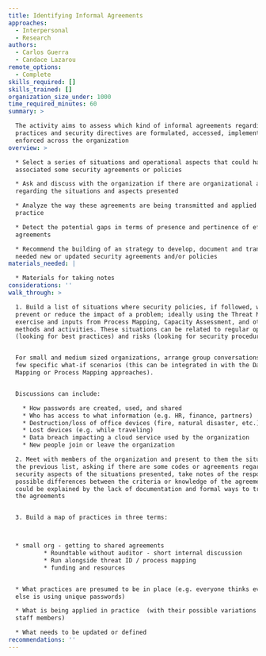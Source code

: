 ```yaml
---
title: Identifying Informal Agreements
approaches:
  - Interpersonal
  - Research
authors:
  - Carlos Guerra
  - Candace Lazarou
remote_options:
  - Complete
skills_required: []
skills_trained: []
organization_size_under: 1000
time_required_minutes: 60
summary: >

  The activity aims to assess which kind of informal agreements regarding best
  practices and security directives are formulated, accessed, implemented and/or
  enforced across the organization
overview: >

  * Select a series of situations and operational aspects that could have
  associated some security agreements or policies

  * Ask and discuss with the organization if there are organizational agreements
  regarding the situations and aspects presented

  * Analyze the way these agreements are being transmitted and applied in
  practice

  * Detect the potential gaps in terms of presence and pertinence of effective
  agreements

  * Recommend the building of an strategy to develop, document and transmit as
  needed new or updated security agreements and/or policies
materials_needed: |

  * Materials for taking notes
considerations: ''
walk_through: >

  1. Build a list of situations where security policies, if followed, would
  prevent or reduce the impact of a problem; ideally using the Threat Modeling
  exercise and inputs from Process Mapping, Capacity Assessment, and other
  methods and activities. These situations can be related to regular operations
  (looking for best practices) and risks (looking for security procedures).


  For small and medium sized organizations, arrange group conversations around a
  few specific what-if scenarios (this can be integrated in with the Data
  Mapping or Process Mapping approaches).


  Discussions can include:

    * How passwords are created, used, and shared
    * Who has access to what information (e.g. HR, finance, partners)
    * Destruction/loss of office devices (fire, natural disaster, etc.)
    * Lost devices (e.g. while traveling)
    * Data breach impacting a cloud service used by the organization
    * New people join or leave the organization

  2. Meet with members of the organization and present to them the situations on
  the previous list, asking if there are some codes or agreements regarding
  security aspects of the situations presented, take notes of the responses and
  possible differences between the criteria or knowledge of the agreements. This
  could be explained by the lack of documentation and formal ways to transmit
  the agreements


  3. Build a map of practices in three terms:



  * small org - getting to shared agreements
          * Roundtable without auditor - short internal discussion
          * Run alongside threat ID / process mapping
          * funding and resources


  * What practices are presumed to be in place (e.g. everyone thinks everyone
  else is using unique passwords)

  * What is being applied in practice  (with their possible variations among
  staff members)

  * What needs to be updated or defined
recommendations: ''
---
```


